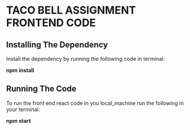 # TACO BELL ASSIGNMENT FRONTEND CODE

## Installing The Dependency

Install the dependency by running the following code in terminal:

**npm install**

## Running The Code

To run the front end react code in you local_machine run the following in your terminal:

**npm start**